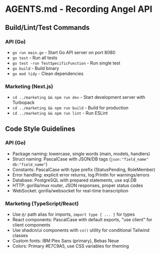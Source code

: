 # AGENTS.md - Recording Angel API

## Build/Lint/Test Commands

### API (Go)
- `go run main.go` - Start Go API server on port 8080
- `go test` - Run all tests
- `go test -run TestSpecificFunction` - Run single test
- `go build` - Build binary
- `go mod tidy` - Clean dependencies

### Marketing (Next.js)
- `cd ../marketing && npm run dev` - Start development server with Turbopack
- `cd ../marketing && npm run build` - Build for production  
- `cd ../marketing && npm run lint` - Run ESLint

## Code Style Guidelines

### API (Go)
- Package naming: lowercase, single words (main, models, handlers)
- Struct naming: PascalCase with JSON/DB tags (`json:"field_name" db:"field_name"`)
- Constants: PascalCase with type prefix (StatusPending, RoleMember)
- Error handling: explicit error returns, log.Println for warnings/errors
- Database: PostgreSQL with prepared statements, use sql.DB
- HTTP: gorilla/mux router, JSON responses, proper status codes
- WebSocket: gorilla/websocket for real-time transcription

### Marketing (TypeScript/React)
- Use `@/` path alias for imports, `import type { ... }` for types
- React components: PascalCase with default exports, "use client" for client components
- Use shadcn/ui components with `cn()` utility for conditional Tailwind classes
- Custom fonts: IBM Plex Sans (primary), Bebas Neue
- Colors: Primary #E7C9A5, use CSS variables for theming